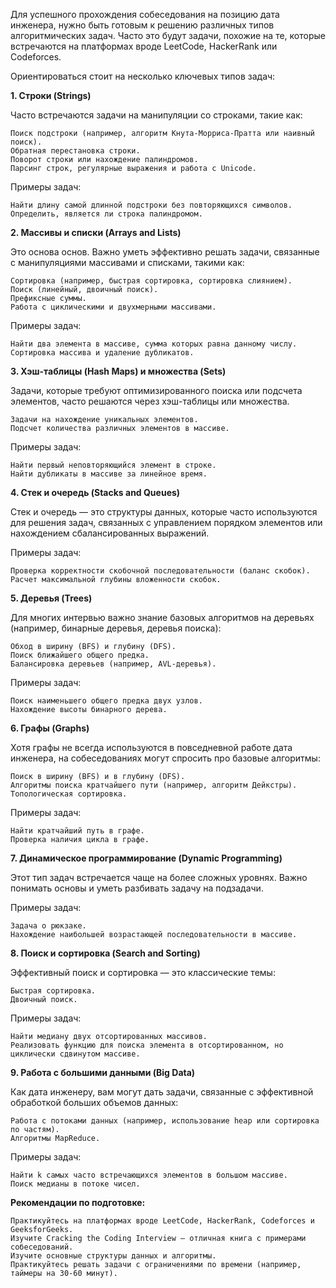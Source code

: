 Для успешного прохождения собеседования на позицию дата инженера, нужно быть готовым к решению различных типов алгоритмических задач. Часто это будут задачи, похожие на те, которые встречаются на платформах вроде LeetCode, HackerRank или Codeforces. 

Ориентироваться стоит на несколько ключевых типов задач:

__1. Строки (Strings)__

Часто встречаются задачи на манипуляции со строками, такие как:

    Поиск подстроки (например, алгоритм Кнута-Морриса-Пратта или наивный поиск).
    Обратная перестановка строки.
    Поворот строки или нахождение палиндромов.
    Парсинг строк, регулярные выражения и работа с Unicode.

Примеры задач:

    Найти длину самой длинной подстроки без повторяющихся символов.
    Определить, является ли строка палиндромом.

__2. Массивы и списки (Arrays and Lists)__

Это основа основ. Важно уметь эффективно решать задачи, связанные с манипуляциями массивами и списками, такими как:

    Сортировка (например, быстрая сортировка, сортировка слиянием).
    Поиск (линейный, двоичный поиск).
    Префиксные суммы.
    Работа с циклическими и двухмерными массивами.

Примеры задач:

    Найти два элемента в массиве, сумма которых равна данному числу.
    Сортировка массива и удаление дубликатов.

__3. Хэш-таблицы (Hash Maps) и множества (Sets)__

Задачи, которые требуют оптимизированного поиска или подсчета элементов, часто решаются через хэш-таблицы или множества.

    Задачи на нахождение уникальных элементов.
    Подсчет количества различных элементов в массиве.

Примеры задач:

    Найти первый неповторяющийся элемент в строке.
    Найти дубликаты в массиве за линейное время.

__4. Стек и очередь (Stacks and Queues)__

Стек и очередь — это структуры данных, которые часто используются для решения задач, связанных с управлением порядком элементов или нахождением сбалансированных выражений.

Примеры задач:

    Проверка корректности скобочной последовательности (баланс скобок).
    Расчет максимальной глубины вложенности скобок.

__5. Деревья (Trees)__

Для многих интервью важно знание базовых алгоритмов на деревьях (например, бинарные деревья, деревья поиска):

    Обход в ширину (BFS) и глубину (DFS).
    Поиск ближайшего общего предка.
    Балансировка деревьев (например, AVL-деревья).

Примеры задач:

    Поиск наименьшего общего предка двух узлов.
    Нахождение высоты бинарного дерева.

__6. Графы (Graphs)__

Хотя графы не всегда используются в повседневной работе дата инженера, на собеседованиях могут спросить про базовые алгоритмы:

    Поиск в ширину (BFS) и в глубину (DFS).
    Алгоритмы поиска кратчайшего пути (например, алгоритм Дейкстры).
    Топологическая сортировка.

Примеры задач:

    Найти кратчайший путь в графе.
    Проверка наличия цикла в графе.

__7. Динамическое программирование (Dynamic Programming)__

Этот тип задач встречается чаще на более сложных уровнях. Важно понимать основы и уметь разбивать задачу на подзадачи.

Примеры задач:

    Задача о рюкзаке.
    Нахождение наибольшей возрастающей последовательности в массиве.

__8. Поиск и сортировка (Search and Sorting)__

Эффективный поиск и сортировка — это классические темы:

    Быстрая сортировка.
    Двоичный поиск.

Примеры задач:

    Найти медиану двух отсортированных массивов.
    Реализовать функцию для поиска элемента в отсортированном, но циклически сдвинутом массиве.

__9. Работа с большими данными (Big Data)__

Как дата инженеру, вам могут дать задачи, связанные с эффективной обработкой больших объемов данных:

    Работа с потоками данных (например, использование heap или сортировка по частям).
    Алгоритмы MapReduce.

Примеры задач:

    Найти k самых часто встречающихся элементов в большом массиве.
    Поиск медианы в потоке чисел.

__Рекомендации по подготовке:__

    Практикуйтесь на платформах вроде LeetCode, HackerRank, Codeforces и GeeksforGeeks.
    Изучите Cracking the Coding Interview — отличная книга с примерами собеседований.
    Изучите основные структуры данных и алгоритмы.
    Практикуйтесь решать задачи с ограничениями по времени (например, таймеры на 30-60 минут).